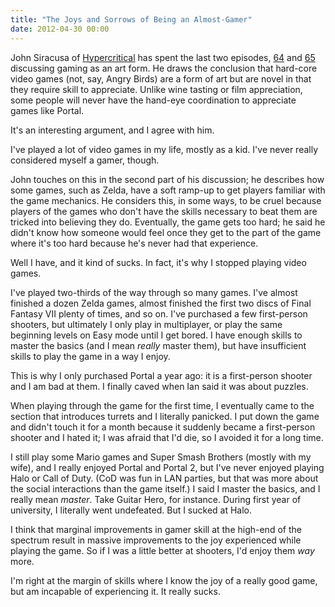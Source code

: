 ```yaml
---
title: "The Joys and Sorrows of Being an Almost-Gamer"
date: 2012-04-30 00:00
---
```


John Siracusa of [Hypercritical](http://5by5.tv/hypercritical/) has spent the last two episodes, [64](http://5by5.tv/hypercritical/64) and [65](http://5by5.tv/hypercritical/65) discussing gaming as an art form. He draws the conclusion that hard-core video games (not, say, Angry Birds) are a form of art but are novel in that they require skill to appreciate. Unlike wine tasting or film appreciation, some people will never have the hand-eye coordination to appreciate games like Portal.

It's an interesting argument, and I agree with him.





I've played a lot of video games in my life, mostly as a kid. I've never really considered myself a gamer, though.

John touches on this in the second part of his discussion; he describes how some games, such as Zelda, have a soft ramp-up to get players familiar with the game mechanics. He considers this, in some ways, to be cruel because players of the games who don't have the skills necessary to beat them are tricked into believing they do. Eventually, the game gets too hard; he said he didn't know how someone would feel once they get to the part of the game where it's too hard because he's never had that experience.

Well I have, and it kind of sucks. In fact, it's why I stopped playing video games.

I've played two-thirds of the way through so many games. I've almost finished a dozen Zelda games, almost finished the first two discs of Final Fantasy VII plenty of times, and so on. I've purchased a few first-person shooters, but ultimately I only play in multiplayer, or play the same beginning levels on Easy mode until I get bored. I have enough skills to master the basics (and I mean _really_ master them), but have insufficient skills to play the game in a way I enjoy.

This is why I only purchased Portal a year ago: it is a first-person shooter and I am bad at them. I finally caved when Ian said it was about puzzles.

When playing through the game for the first time, I eventually came to the section that introduces turrets and I literally panicked. I put down the game and didn't touch it for a month because it suddenly became a first-person shooter and I hated it; I was afraid that I'd die, so I avoided it for a long time.

I still play some Mario games and Super Smash Brothers (mostly with my wife), and I really enjoyed Portal and Portal 2, but I've never enjoyed playing Halo or Call of Duty. (CoD was fun in LAN parties, but that was more about the social interactions than the game itself.) I said I master the basics, and I really mean _master_. Take Guitar Hero, for instance. During first year of university, I literally went undefeated. But I sucked at Halo.

I think that marginal improvements in gamer skill at the high-end of the spectrum result in massive improvements to the joy experienced while playing the game. So if I was a little better at shooters, I'd enjoy them _way_ more.

I'm right at the margin of skills where I know the joy of a really good game, but am incapable of experiencing it. It really sucks.

<!-- more -->

